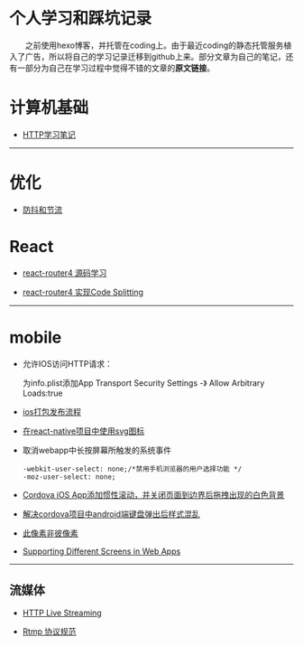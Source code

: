 # 个人学习和踩坑记录

　　之前使用hexo博客，并托管在coding上。由于最近coding的静态托管服务植入了广告，所以将自己的学习记录迁移到github上来。部分文章为自己的笔记，还有一部分为自己在学习过程中觉得不错的文章的<b>原文链接</b>。

# 计算机基础

- [HTTP学习笔记](https://github.com/sohoorc/Study-Notes/blob/master/notes/basic/%E5%9B%BE%E8%A7%A3http%E5%AD%A6%E4%B9%A0%E7%AC%94%E8%AE%B0.md)

---

# 优化

- [防抖和节流](https://github.com/sohoorc/Study-Notes/blob/master/notes/others/%E9%98%B2%E6%8A%96%E5%92%8C%E8%8A%82%E6%B5%81.html)

# React

- [react-router4 源码学习](https://github.com/sohoorc/react-router-source-learning)

- [react-router4 实现Code Splitting](https://github.com/sohoorc/Study-Notes/blob/master/notes/react/react-router4%20%E5%AE%9E%E7%8E%B0%E6%8C%89%E9%9C%80%E5%8A%A0%E8%BD%BD%E4%BB%A3%E7%A0%81%E6%8B%86%E5%88%86.md)

---

# mobile

- 允许IOS访问HTTP请求：  

  为info.plist添加App Transport Security Settings -》 Allow Arbitrary Loads:true

- [ios打包发布流程](https://www.jianshu.com/p/817686897ec1?open_source=weibo_search)

- [在react-native项目中使用svg图标](https://github.com/sohoorc/Study-Notes/blob/master/notes/mobile/%E5%9C%A8react-native%E9%A1%B9%E7%9B%AE%E4%B8%AD%E4%BD%BF%E7%94%A8svg%E5%9B%BE%E6%A0%87.md)

- 取消webapp中长按屏幕所触发的系统事件
  ```
  -webkit-user-select: none;/*禁用手机浏览器的用户选择功能 */
  -moz-user-select: none;

  ```

- [Cordova iOS App添加惯性滚动，并关闭页面到边界后拖拽出现的白色背景](https://github.com/sohoorc/Study-Notes/blob/master/notes/mobile/%E4%B8%BAiOS%E7%AB%AFhybrid%20app%E6%B7%BB%E5%8A%A0%E6%83%AF%E6%80%A7%E6%BB%9A%E5%8A%A8%EF%BC%8C%E5%B9%B6%E5%85%B3%E9%97%AD%E9%A1%B5%E9%9D%A2%E5%88%B0%E8%BE%B9%E7%95%8C%E5%90%8E%E6%8B%96%E6%8B%BD%E5%87%BA%E7%8E%B0%E7%9A%84%E7%99%BD%E8%89%B2%E8%83%8C%E6%99%AF.md)

- [解决cordova项目中android端键盘弹出后样式混乱](https://github.com/sohoorc/Study-Notes/blob/master/notes/mobile/%E8%A7%A3%E5%86%B3cordova%20android%E7%AB%AF%E9%94%AE%E7%9B%98%E5%BC%B9%E5%87%BA%E6%97%B6%E6%A0%B7%E5%BC%8F%E6%B7%B7%E4%B9%B1.md)

- [此像素非彼像素](http://www.w3cplus.com/css/A-pixel-is-not-a-pixel-is-not-a-pixel.html)

- [Supporting Different Screens in Web Apps](https://developer.android.com/guide/webapps/targeting)

---

## 流媒体

- [HTTP Live Streaming](https://developer.apple.com/streaming/)

- [Rtmp 协议规范](https://chenlichao.gitbooks.io/rtmp-zh_cn/content/1-introduction.html)
